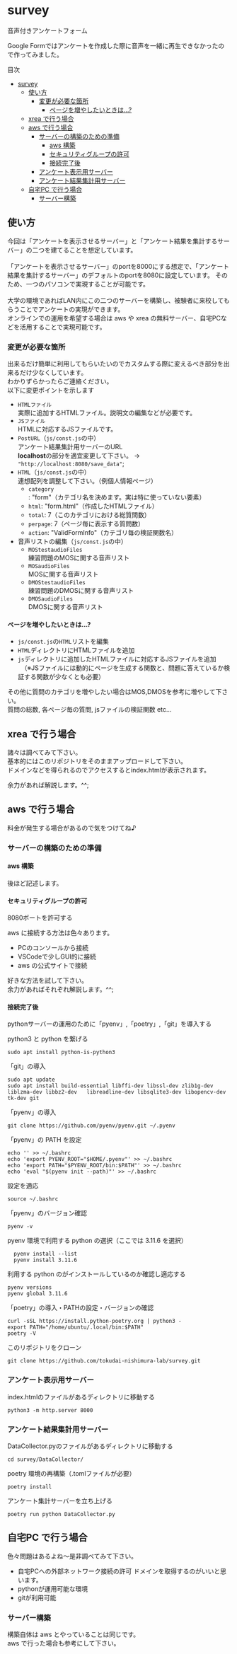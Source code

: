 # survey
音声付きアンケートフォーム

Google Formではアンケートを作成した際に音声を一緒に再生できなかったので作ってみました。

目次
- [survey](#survey)
  - [使い方](#使い方)
    - [変更が必要な箇所](#変更が必要な箇所)
      - [ページを増やしたいときは...?](#ページを増やしたいときは)
  - [xrea で行う場合](#xrea-で行う場合)
  - [aws で行う場合](#aws-で行う場合)
    - [サーバーの構築のための準備](#サーバーの構築のための準備)
      - [aws 構築](#aws-構築)
      - [セキュリティグループの許可](#セキュリティグループの許可)
      - [接続完了後](#接続完了後)
    - [アンケート表示用サーバー](#アンケート表示用サーバー)
    - [アンケート結果集計用サーバー](#アンケート結果集計用サーバー)
  - [自宅PC で行う場合](#自宅pc-で行う場合)
    - [サーバー構築](#サーバー構築)

## 使い方
今回は「アンケートを表示させるサーバー」と「アンケート結果を集計するサーバー」の二つを建てることを想定しています。</br>
</br>
「アンケートを表示させるサーバー」のportを8000にする想定で、「アンケート結果を集計するサーバー」のデフォルトのportを8080に設定しています。
そのため、一つのパソコンで実現することが可能です。</br>
</br>
大学の環境であればLAN内にこの二つのサーバーを構築し、被験者に来校してもらうことでアンケートの実現ができます。</br>
オンラインでの運用を希望する場合は aws や xrea の無料サーバー、自宅PCなどを活用することで実現可能です。</br>

### 変更が必要な箇所

出来るだけ簡単に利用してもらいたいのでカスタムする際に変えるべき部分を出来るだけ少なくしています。</br>
わかりずらかったらご連絡ください。</br>
以下に変更ポイントを示します

- `HTMLファイル` </br>
  実際に追加するHTMLファイル。説明文の編集などが必要です。 </br>
- `JSファイル` </br>
  HTMLに対応するJSファイルです。
- `PostURL`（`js/const.js`の中）</br>
  アンケート結果集計用サーバーのURL</br>
  **localhost**の部分を適宜変更して下さい。 -> `"http://localhost:8080/save_data"`;
- `HTML`（`js/const.js`の中）</br>
  連想配列を調整して下さい。（例個人情報ページ）
  - `category`: "form"（カテゴリ名を決めます。実は特に使っていない要素）
  - `html`: "form.html"（作成したHTMLファイル）
  - `total`: 7（このカテゴリにおける総質問数）
  - `perpage`: 7（ページ毎に表示する質問数）
  - `action`: "ValidFormInfo"（カテゴリ毎の検証関数名）
- 音声リストの編集（`js/const.js`の中） </br>
  - `MOStestaudioFiles`</br>
      練習問題のMOSに関する音声リスト </br>
  - `MOSaudioFiles` </br>
      MOSに関する音声リスト </br>
  - `DMOStestaudioFiles` </br>
      練習問題のDMOSに関する音声リスト </br>
  - `DMOSaudioFiles` </br>
      DMOSに関する音声リスト </br>


#### ページを増やしたいときは...?

- `js/const.js`の`HTML`リストを編集</br>
- `HTML`ディレクトリにHTMLファイルを追加</br>
- `js`ディレクトリに追加したHTMLファイルに対応するJSファイルを追加</br>
　（※JSファイルには動的にページを生成する関数と、問題に答えているか検証する関数が少なくとも必要）</br>

その他に質問のカテゴリを増やしたい場合はMOS,DMOSを参考に増やして下さい。</br>
質問の総数, 各ページ毎の質問, jsファイルの検証関数 etc...

## xrea で行う場合
諸々は調べてみて下さい。</br>
基本的にはこのリポジトリをそのままアップロードして下さい。</br>
ドメインなどを得られるのでアクセスするとindex.htmlが表示されます。

余力があれば解説します。^^;

## aws で行う場合
料金が発生する場合があるので気をつけてね♪

### サーバーの構築のための準備
#### aws 構築
後ほど記述します。

#### セキュリティグループの許可
8080ポートを許可する

aws に接続する方法は色々あります。</br>

- PCのコンソールから接続
- VSCodeで少しGUI的に接続
- aws の公式サイトで接続

好きな方法を試して下さい。</br>
余力があればそれぞれ解説します。^^;

#### 接続完了後
pythonサーバーの運用のために「pyenv」,「poetry」,「git」を導入する

python3 と python を繋げる
```
sudo apt install python-is-python3
```

「git」の導入
```
sudo apt update
sudo apt install build-essential libffi-dev libssl-dev zlib1g-dev liblzma-dev libbz2-dev   libreadline-dev libsqlite3-dev libopencv-dev tk-dev git
```

「pyenv」の導入
```
git clone https://github.com/pyenv/pyenv.git ~/.pyenv
```

「pyenv」の PATH を設定
```
echo '' >> ~/.bashrc
echo 'export PYENV_ROOT="$HOME/.pyenv"' >> ~/.bashrc
echo 'export PATH="$PYENV_ROOT/bin:$PATH"' >> ~/.bashrc
echo 'eval "$(pyenv init --path)"' >> ~/.bashrc
```

設定を適応
```
source ~/.bashrc
```

「pyenv」のバージョン確認
```
pyenv -v
```

pyenv 環境で利用する python の選択（ここでは 3.11.6 を選択）

```
  pyenv install --list
  pyenv install 3.11.6
```

利用する python のがインストールしているのか確認し適応する

```
pyenv versions
pyenv global 3.11.6
```

「poetry」の導入・PATHの設定・バージョンの確認
```
curl -sSL https://install.python-poetry.org | python3 -
export PATH="/home/ubuntu/.local/bin:$PATH"
poetry -V
```

このリポジトリをクローン
```
git clone https://github.com/tokudai-nishimura-lab/survey.git
```

### アンケート表示用サーバー
index.htmlのファイルがあるディレクトリに移動する
```
python3 -m http.server 8000
```

### アンケート結果集計用サーバー
DataCollector.pyのファイルがあるディレクトリに移動する
```
cd survey/DataCollector/
```

poetry 環境の再構築（.tomlファイルが必要）
```
poetry install
```

アンケート集計サーバーを立ち上げる
```
poetry run python DataCollector.py
```


## 自宅PC で行う場合
色々問題はあるよね〜是非調べてみて下さい。
- 自宅PCへの外部ネットワーク接続の許可
  ドメインを取得するのがいいと思います。
- pythonが運用可能な環境
- gitが利用可能

### サーバー構築
構築自体は aws とやっていることは同じです。</br>
aws で行った場合も参考にして下さい。
